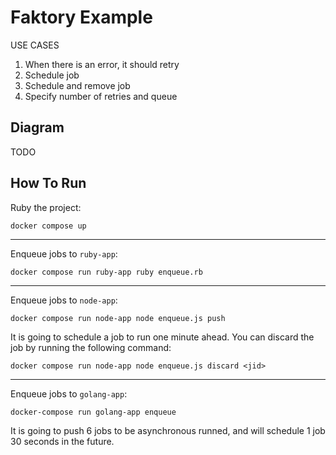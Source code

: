# Faktory Example

USE CASES
1) When there is an error, it should retry
2) Schedule job
3) Schedule and remove job
4) Specify number of retries and queue

## Diagram

TODO

## How To Run

Ruby the project:

```
docker compose up
```

***

Enqueue jobs to `ruby-app`:

```
docker compose run ruby-app ruby enqueue.rb
```

***

Enqueue jobs to `node-app`:

```
docker compose run node-app node enqueue.js push
```

It is going to schedule a job to run one minute ahead. You can discard the job by running the following command:

```
docker compose run node-app node enqueue.js discard <jid>
```
***

Enqueue jobs to `golang-app`:

```
docker-compose run golang-app enqueue
```

It is going to push 6 jobs to be asynchronous runned, and will schedule 1 job 30 seconds in the future.
